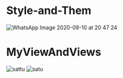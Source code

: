 # Style-and-Them
![WhatsApp Image 2020-09-10 at 20 47 24](https://user-images.githubusercontent.com/60412314/92740356-e37e1380-f3a7-11ea-9e7f-c06eb3711f69.jpeg)
# MyViewAndViews
![sattu](https://user-images.githubusercontent.com/60412314/91622124-e1877e00-e9bf-11ea-9117-2a4bf745c939.jpg)
![satu](https://user-images.githubusercontent.com/60412314/91622126-e3e9d800-e9bf-11ea-9f98-8e1a51e98345.jpg)

